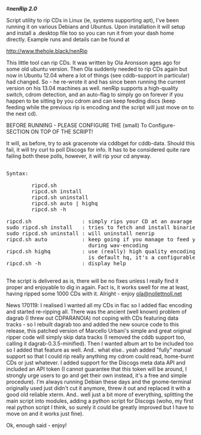 #***nenRip 2.0***

Script utility to rip CDs in Linux (ie, systems supporting apt), I've been running it on various Debians and Ubuntus. Upon installation it will setup and install a .desktop file too so you can run it from your dash home directly. Example runs and details can be found at 

http://www.thehole.black/nenRip

This little tool can rip CDs. It was written by Ola Aronsson ages ago for some old ubuntu version. Then Ola suddenly needed to rip CDs again but now in Ubuntu 12.04 where a lot of things (see cddb-support in particular) had changed. So - he re-wrote it and has since been running the current version on his 13.04 machines as well. nenRip supports a high-quality switch, cdrom detection, and an auto-flag to simply go on forever if you happen to be sitting by you cdrom and can keep feeding discs (keep feeding while the previous rip is encoding and the script will just move on to the next cd). 

BEFORE RUNNING - PLEASE CONFIGURE THE (small) To Configure-SECTION ON TOP OF THE SCRIPT!

It will, as before, try to ask gracenote via cddbget for cddb-data. Should this fail, it will try curl to poll Discogs for info. It has to be considered quite rare failing both these polls, however, it will rip your cd anyway.  
  
  
<pre>  
Syntax:  

        ripcd.sh  
        ripcd.sh install  
        ripcd.sh uninstall  
        ripcd.sh auto | highq  
        ripcd.sh -h

ripcd.sh                : simply rips your CD at an avarage 160-200 kps  
sudo ripcd.sh install   : tries to fetch and install binaries needed  
sudo ripcd.sh uninstall : will uninstall nenrip  
ripcd.sh auto           : keep going if you manage to feed your cdrom 
                          during wav-encoding  
ripcd.sh highq          : use (really) high quality encoding. 320 kps
                          is default hq, it's a configurable  
ripcd.sh -h             : display help  

</pre>  

The script is delivered as is, there will be no fixes unless I really find it proper and enjoyable to dig in again. Fact is, it works swell for me at least, having ripped some 1000 CDs with it. Alright - enjoy ola@nollettnoll.net

News 170119: 
I realised I wanted all my CDs in flac so I added flac encoding and started re-ripping all. There was the ancient (well known) problem of dagrab (I threw out CDPARANOIA) not coping with CDs featuring data tracks - so I rebuilt dagrab too and added the new source code to this release, this patched version of Marcello Urbani's simple and great original ripper code will simply skip data tracks (I removed the cddb support too, calling it dagrab-0.3.5-minified). Then I wanted album art to be included too so I added that feature as well. And.. what else.. yeah added "fully" manual support so that I could rip really anything my cdrom could read, home-burnt CDs or just whatever. I added support for the Discogs meta data API and included an API token (I cannot guarantee  that this token will be around, I strongly urge users to go and get their own instead, it's a free and simple procedure). I'm always running Debian these days and the gnome-terminal originally used just didn't cut it anymore, threw it out and replaced it with a good old reliable xterm. And.. well just a bit more of everything, splitting the main script into modules, adding a python script for Discogs (woho, my first real python script I think, so surely it could be greatly improved but I have to move on and it works just fine).

Ok, enough said - enjoy!

  
